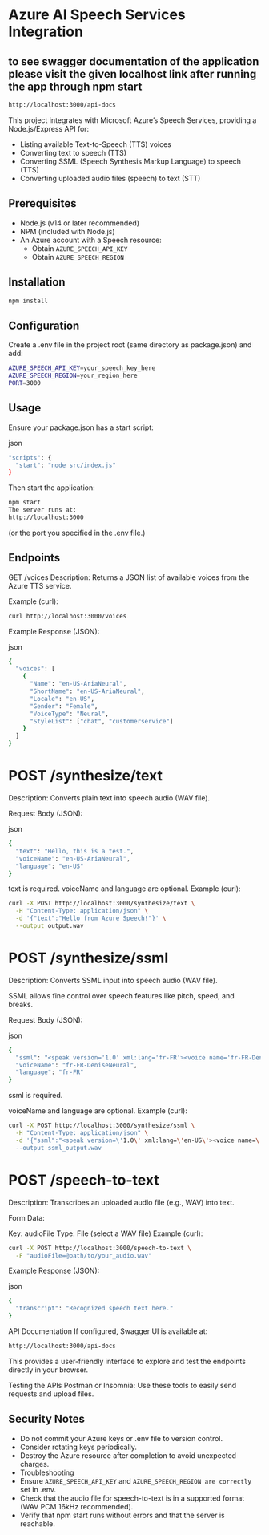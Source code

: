 # Azure AI Speech Services Integration


## to see swagger documentation of the application please visit the given localhost link after running the app through npm start

```bash 
http://localhost:3000/api-docs
```


This project integrates with Microsoft Azure’s Speech Services, providing a Node.js/Express API for:

- Listing available Text-to-Speech (TTS) voices
- Converting text to speech (TTS)
- Converting SSML (Speech Synthesis Markup Language) to speech (TTS)
- Converting uploaded audio files (speech) to text (STT)

## Prerequisites

- Node.js (v14 or later recommended)
- NPM (included with Node.js)
- An Azure account with a Speech resource:
  - Obtain `AZURE_SPEECH_API_KEY`
  - Obtain `AZURE_SPEECH_REGION`

## Installation

```bash
npm install 
```

## Configuration
Create a .env file in the project root (same directory as package.json) and add:

```bash
AZURE_SPEECH_API_KEY=your_speech_key_here
AZURE_SPEECH_REGION=your_region_here
PORT=3000
```


## Usage
Ensure your package.json has a start script:

json

```bash
"scripts": {
  "start": "node src/index.js"
}
```

Then start the application:

```bash
npm start
The server runs at:
http://localhost:3000

```

(or the port you specified in the .env file.)

## Endpoints
GET /voices
Description: Returns a JSON list of available voices from the Azure TTS service.

Example (curl):

```bash
curl http://localhost:3000/voices
```
Example Response (JSON):

json
```bash
{
  "voices": [
    {
      "Name": "en-US-AriaNeural",
      "ShortName": "en-US-AriaNeural",
      "Locale": "en-US",
      "Gender": "Female",
      "VoiceType": "Neural",
      "StyleList": ["chat", "customerservice"]
    }
  ]
}
```

# POST /synthesize/text


Description: Converts plain text into speech audio (WAV file).

Request Body (JSON):

json
```bash
{
  "text": "Hello, this is a test.",
  "voiceName": "en-US-AriaNeural",
  "language": "en-US"
}
```
text is required.
voiceName and language are optional.
Example (curl):

```bash
curl -X POST http://localhost:3000/synthesize/text \
  -H "Content-Type: application/json" \
  -d '{"text":"Hello from Azure Speech!"}' \
  --output output.wav
```

# POST /synthesize/ssml

Description: Converts SSML input into speech audio (WAV file). 

SSML allows fine control over speech features like pitch, speed, and breaks.

Request Body (JSON):

json
```bash
{
  "ssml": "<speak version='1.0' xml:lang='fr-FR'><voice name='fr-FR-DeniseNeural'>Bonjour, ceci est un test de synthèse vocale avancée.</voice></speak>",
  "voiceName": "fr-FR-DeniseNeural",
  "language": "fr-FR"
}
```

ssml is required.


voiceName and language are optional.
Example (curl):

```bash
curl -X POST http://localhost:3000/synthesize/ssml \
  -H "Content-Type: application/json" \
  -d '{"ssml":"<speak version=\'1.0\' xml:lang=\'en-US\'><voice name=\'en-US-AriaNeural\'>This is SSML-based speech synthesis!</voice></speak>"}' \
  --output ssml_output.wav
  ```


 # POST /speech-to-text
Description: Transcribes an uploaded audio file (e.g., WAV) into text.

Form Data:

Key: audioFile
Type: File (select a WAV file)
Example (curl):

```bash
curl -X POST http://localhost:3000/speech-to-text \
  -F "audioFile=@path/to/your_audio.wav"
```

Example Response (JSON):

json
```bash
{
  "transcript": "Recognized speech text here."
}
```

API Documentation
If configured, Swagger UI is available at:

```bash
http://localhost:3000/api-docs
```
This provides a user-friendly interface to explore and test the endpoints directly in your browser.

Testing the APIs
Postman or Insomnia:
Use these tools to easily send requests and upload files.

## Security Notes
- Do not commit your Azure keys or .env file to version control.
- Consider rotating keys periodically.
- Destroy the Azure resource after completion to avoid unexpected charges.
- Troubleshooting
- Ensure `AZURE_SPEECH_API_KEY` and `AZURE_SPEECH_REGION are correctly` set in .env.
- Check that the audio file for speech-to-text is in a supported format (WAV PCM 16kHz recommended).
- Verify that npm start runs without errors and that the server is reachable.